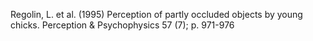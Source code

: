 Regolin, L. et al. (1995) Perception of partly occluded objects by young chicks. Perception & Psychophysics 57 (7); p. 971-976
